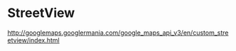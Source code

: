 StreetView
==========

http://googlemaps.googlermania.com/google_maps_api_v3/en/custom_streetview/index.html
